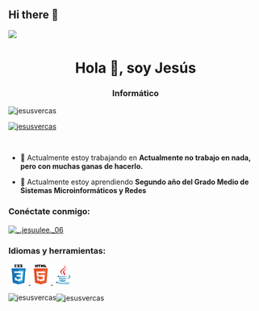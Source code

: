 ## Hi there 👋

<!--
**Jesusvercas/JesusVercas** is a ✨ _special_ ✨ repository because its `README.md` (this file) appears on your GitHub profile.

Here are some ideas to get you started:

- 🔭 I’m currently working on ...
- 🌱 I’m currently learning ...
- 👯 I’m looking to collaborate on ...
- 🤔 I’m looking for help with ...
- 💬 Ask me about ...
- 📫 How to reach me: ...
- 😄 Pronouns: ...
- ⚡ Fun fact: ...
-->
![](https://komarev.com/ghpvc/?username=JesusVercas)
<h1 align="center">Hola 👋, soy Jesús</h1>
<h3 align="center">Informático</h3>

<p align="left"> <img src="https://komarev.com/ghpvc/?username=jesusvercas&label=Visitas%20al%C3%ADtulo&color=0e75b6&style=flat" alt="jesusvercas" /> </p>

<p align="left"> <a href="https://github.com/ryo-ma/github-profile-trophy"><img src="https://github-profile-trophy.vercel.app/?username=jesusvercas" alt="jesusvercas" /></a> </p>

<p align="left"> <a href="https://twitter.com/" target="blank"><img src="https://img.shields.io/twitter/follow/?logo=twitter&style=for-the-badge" alt="" /></a> </p>

- 🔭 Actualmente estoy trabajando en **Actualmente no trabajo en nada, pero con muchas ganas de hacerlo.**

- 🌱 Actualmente estoy aprendiendo **Segundo año del Grado Medio de Sistemas Microinformáticos y Redes**

<h3 align="left">Conéctate conmigo:</h3>
<p align="left">
<a href="https://instagram.com/_.jesuulee._06" target="blank"><img align="center" src="https://raw.githubusercontent.com/rahuldkjain/github-profile-readme-generator/master/src/images/icons/Social/instagram.svg" alt="_.jesuulee._06" height="30" width="40" /></a>
</p>

<h3 align="left">Idiomas y herramientas:</h3>
<p align="left"> <a href="https://www.w3schools.com/css/" target="_blank" rel="noreferrer"> <img src="https://raw.githubusercontent.com/devicons/devicon/master/icons/css3/css3-original-wordmark.svg" alt="css3" width="40" height="40"/> </a> <a href="https://www.w3.org/html/" target="_blank" rel="noreferrer"> <img src="https://raw.githubusercontent.com/devicons/devicon/master/icons/html5/html5-original-wordmark.svg" alt="html5" width="40" height="40"/> </a> <a href="https://www.java.com" destino="_blank" rel="noreferrer"> <img src="https://raw.githubusercontent.com/devicons/devicon/master/icons/java/java-original.svg" alt="java" height="40" widht="40"/> </a> </p>

<p><img align="left" src="https://github-readme-stats.vercel.

<img align="center" src="https://github-readme-stats.vercel.app/api?username=jesusvercas&show_icons=true&locale=es" alt="jesusvercas" /></p>

<p><img align="center" src="https://github-readme-streak-stats.herokuapp.com/?user=jesusvercas&" alt="jesusvercas" /></p>
